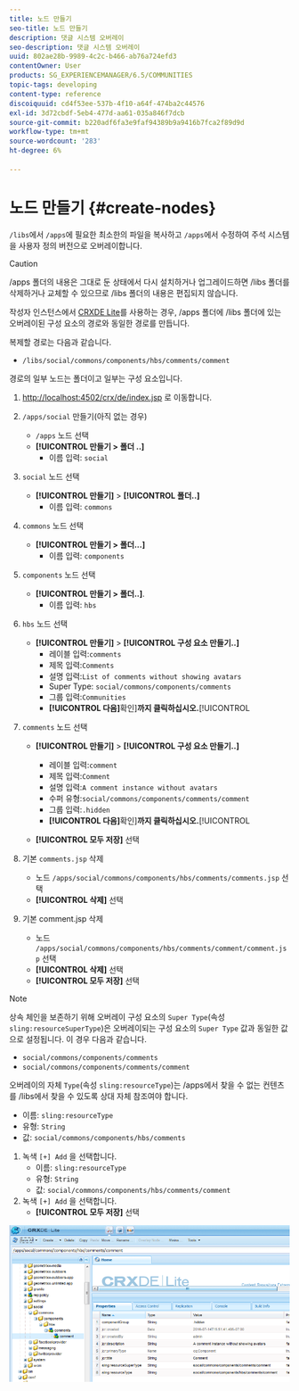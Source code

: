 ```yaml
---
title: 노드 만들기
seo-title: 노드 만들기
description: 댓글 시스템 오버레이
seo-description: 댓글 시스템 오버레이
uuid: 802ae28b-9989-4c2c-b466-ab76a724efd3
contentOwner: User
products: SG_EXPERIENCEMANAGER/6.5/COMMUNITIES
topic-tags: developing
content-type: reference
discoiquuid: cd4f53ee-537b-4f10-a64f-474ba2c44576
exl-id: 3d72cbdf-5eb4-477d-aa61-035a846f7dcb
source-git-commit: b220adf6fa3e9faf94389b9a9416b7fca2f89d9d
workflow-type: tm+mt
source-wordcount: '283'
ht-degree: 6%

---
```


# 노드 만들기 {#create-nodes}

`/libs`에서 `/apps`에 필요한 최소한의 파일을 복사하고 `/apps`에서 수정하여 주석 시스템을 사용자 정의 버전으로 오버레이합니다.

>[!CAUTION]
>
>/apps 폴더의 내용은 그대로 둔 상태에서 다시 설치하거나 업그레이드하면 /libs 폴더를 삭제하거나 교체할 수 있으므로 /libs 폴더의 내용은 편집되지 않습니다.

작성자 인스턴스에서 [CRXDE Lite](../../help/sites-developing/developing-with-crxde-lite.md)를 사용하는 경우, /apps 폴더에 /libs 폴더에 있는 오버레이된 구성 요소의 경로와 동일한 경로를 만듭니다.

복제할 경로는 다음과 같습니다.

* `/libs/social/commons/components/hbs/comments/comment`

경로의 일부 노드는 폴더이고 일부는 구성 요소입니다.

1. [http://localhost:4502/crx/de/index.jsp](http://localhost:4502/crx/de/index.jsp) 로 이동합니다.
1. `/apps/social` 만들기(아직 없는 경우)
   * `/apps` 노드 선택
   * **[!UICONTROL 만들기 > 폴더 ..]**
      * 이름 입력: `social`
1. `social` 노드 선택
   * **[!UICONTROL 만들기]**  >  **[!UICONTROL 폴더..]**
      * 이름 입력: `commons`
1. `commons` 노드 선택
   * **[!UICONTROL 만들기 > 폴더...]**
      * 이름 입력: `components`
1. `components` 노드 선택
   * **[!UICONTROL 만들기 > 폴더..]**.
      * 이름 입력: `hbs`
1. `hbs` 노드 선택
   * **[!UICONTROL 만들기]**  >  **[!UICONTROL 구성 요소 만들기..]**
      * 레이블 입력:`comments`
      * 제목 입력:`Comments`
      * 설명 입력:`List of comments without showing avatars`
      * Super Type: `social/commons/components/comments`
      * 그룹 입력:`Communities`
      * **[!UICONTROL 다음]**&#x200B;확인&#x200B;]**까지 클릭하십시오.**[!UICONTROL 
1. `comments` 노드 선택

   * **[!UICONTROL 만들기]**  >  **[!UICONTROL 구성 요소 만들기..]**

      * 레이블 입력:`comment`
      * 제목 입력:`Comment`
      * 설명 입력:`A comment instance without avatars`
      * 수퍼 유형:`social/commons/components/comments/comment`
      * 그룹 입력:`.hidden`
      * **[!UICONTROL 다음]**&#x200B;확인&#x200B;]**까지 클릭하십시오.**[!UICONTROL 
   * **[!UICONTROL 모두 저장]** 선택
1. 기본 `comments.jsp` 삭제
   * 노드 `/apps/social/commons/components/hbs/comments/comments.jsp` 선택
   * **[!UICONTROL 삭제]** 선택
1. 기본 comment.jsp 삭제
   * 노드 `/apps/social/commons/components/hbs/comments/comment/comment.jsp` 선택
   * **[!UICONTROL 삭제]** 선택
   * **[!UICONTROL 모두 저장]** 선택

>[!NOTE]
>
>상속 체인을 보존하기 위해 오버레이 구성 요소의 `Super Type`(속성 `sling:resourceSuperType`)은 오버레이되는 구성 요소의 `Super Type` 값과 동일한 값으로 설정됩니다. 이 경우 다음과 같습니다.
>
>* `social/commons/components/comments`
>* `social/commons/components/comments/comment`


오버레이의 자체 `Type`(속성 `sling:resourceType`)는 /apps에서 찾을 수 없는 컨텐츠를 /libs에서 찾을 수 있도록 상대 자체 참조여야 합니다.
* 이름: `sling:resourceType`
* 유형: `String`
* 값: `social/commons/components/hbs/comments`

1. 녹색 `[+] Add` 을 선택합니다.
   * 이름: `sling:resourceType`
   * 유형: `String`
   * 값: `social/commons/components/hbs/comments/comment`
1. 녹색 `[+] Add` 을 선택합니다.
   * **[!UICONTROL 모두 저장]** 선택

![create-nodes](assets/create-nodes.png)
